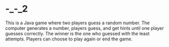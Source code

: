# -_-_2
This is a Java game where two players guess a random number. The computer generates a number, players guess, and get hints until one player guesses correctly. The winner is the one who guessed with the least attempts. Players can choose to play again or end the game.
